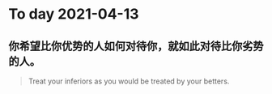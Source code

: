 
# To day 2021-04-13


## 你希望比你优势的人如何对待你，就如此对待比你劣势的人。
> Treat your inferiors as you would be treated by your betters.

    